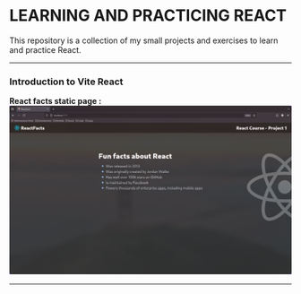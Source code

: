 # LEARNING AND PRACTICING REACT

This repository is a collection of my small projects and exercises to learn and practice React.

---

### Introduction to Vite React

**React facts static page :**
![Reactfacts](vite-react/public/preview.png)

---
